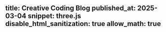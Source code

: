 title: Creative Coding Blog
published_at: 2025-03-04
snippet: three.js
disable_html_sanitization: true
allow_math: true
--

<div id="three_container"></div>

<script type="module">
   import * as THREE from "/scripts/threejs/three.js"
   import { OrbitControls } from "/scripts/threejs/OrbitControls.js"

   const noise = `//	Simplex 4D Noise 
   //	by Ian McEwan, Ashima Arts
   //
   vec4 permute(vec4 x){return mod(((x*34.0)+1.0)*x, 289.0);}
   float permute(float x){return floor(mod(((x*34.0)+1.0)*x, 289.0));}
   vec4 taylorInvSqrt(vec4 r){return 1.79284291400159 - 0.85373472095314 * r;}
   float taylorInvSqrt(float r){return 1.79284291400159 - 0.85373472095314 * r;}

   vec4 grad4(float j, vec4 ip){
   const vec4 ones = vec4(1.0, 1.0, 1.0, -1.0);
   vec4 p,s;

   p.xyz = floor( fract (vec3(j) * ip.xyz) * 7.0) * ip.z - 1.0;
   p.w = 1.5 - dot(abs(p.xyz), ones.xyz);
   s = vec4(lessThan(p, vec4(0.0)));
   p.xyz = p.xyz + (s.xyz*2.0 - 1.0) * s.www; 

   return p;
   }

   float snoise(vec4 v){
   const vec2  C = vec2( 0.138196601125010504,  // (5 - sqrt(5))/20  G4
                           0.309016994374947451); // (sqrt(5) - 1)/4   F4
   // First corner
   vec4 i  = floor(v + dot(v, C.yyyy) );
   vec4 x0 = v -   i + dot(i, C.xxxx);

   // Other corners

   // Rank sorting originally contributed by Bill Licea-Kane, AMD (formerly ATI)
   vec4 i0;

   vec3 isX = step( x0.yzw, x0.xxx );
   vec3 isYZ = step( x0.zww, x0.yyz );
   //  i0.x = dot( isX, vec3( 1.0 ) );
   i0.x = isX.x + isX.y + isX.z;
   i0.yzw = 1.0 - isX;

   //  i0.y += dot( isYZ.xy, vec2( 1.0 ) );
   i0.y += isYZ.x + isYZ.y;
   i0.zw += 1.0 - isYZ.xy;

   i0.z += isYZ.z;
   i0.w += 1.0 - isYZ.z;

   // i0 now contains the unique values 0,1,2,3 in each channel
   vec4 i3 = clamp( i0, 0.0, 1.0 );
   vec4 i2 = clamp( i0-1.0, 0.0, 1.0 );
   vec4 i1 = clamp( i0-2.0, 0.0, 1.0 );

   //  x0 = x0 - 0.0 + 0.0 * C 
   vec4 x1 = x0 - i1 + 1.0 * C.xxxx;
   vec4 x2 = x0 - i2 + 2.0 * C.xxxx;
   vec4 x3 = x0 - i3 + 3.0 * C.xxxx;
   vec4 x4 = x0 - 1.0 + 4.0 * C.xxxx;

   // Permutations
   i = mod(i, 289.0); 
   float j0 = permute( permute( permute( permute(i.w) + i.z) + i.y) + i.x);
   vec4 j1 = permute( permute( permute( permute (
               i.w + vec4(i1.w, i2.w, i3.w, 1.0 ))
            + i.z + vec4(i1.z, i2.z, i3.z, 1.0 ))
            + i.y + vec4(i1.y, i2.y, i3.y, 1.0 ))
            + i.x + vec4(i1.x, i2.x, i3.x, 1.0 ));
   // Gradients
   // ( 7*7*6 points uniformly over a cube, mapped onto a 4-octahedron.)
   // 7*7*6 = 294, which is close to the ring size 17*17 = 289.

   vec4 ip = vec4(1.0/294.0, 1.0/49.0, 1.0/7.0, 0.0) ;

   vec4 p0 = grad4(j0,   ip);
   vec4 p1 = grad4(j1.x, ip);
   vec4 p2 = grad4(j1.y, ip);
   vec4 p3 = grad4(j1.z, ip);
   vec4 p4 = grad4(j1.w, ip);

   // Normalise gradients
   vec4 norm = taylorInvSqrt(vec4(dot(p0,p0), dot(p1,p1), dot(p2, p2), dot(p3,p3)));
   p0 *= norm.x;
   p1 *= norm.y;
   p2 *= norm.z;
   p3 *= norm.w;
   p4 *= taylorInvSqrt(dot(p4,p4));

   // Mix contributions from the five corners
   vec3 m0 = max(0.6 - vec3(dot(x0,x0), dot(x1,x1), dot(x2,x2)), 0.0);
   vec2 m1 = max(0.6 - vec2(dot(x3,x3), dot(x4,x4)            ), 0.0);
   m0 = m0 * m0;
   m1 = m1 * m1;
   return 49.0 * ( dot(m0*m0, vec3( dot( p0, x0 ), dot( p1, x1 ), dot( p2, x2 )))
                  + dot(m1*m1, vec2( dot( p3, x3 ), dot( p4, x4 ) ) ) ) ;

   }`;

   class Particles extends THREE.Points {
      constructor(gu) {
         let particlePos = []; //vec4 (speed, shift radius, phase, reserved);
         let particleAlpha = []; //vec4 (phase, speed, reserved, reserved)
         let g = new THREE.BufferGeometry().setFromPoints(
            new Array(1000).fill().map((_) => {
            
            particlePos.push(Math.random() * 0.2 + 0.2, Math.random() + 1, Math.random(), 0);
            particleAlpha.push(Math.random(), Math.random() * 0.4 + 0.1, 0, 0);
            
            let r = 5;
            return new THREE.Vector3().setFromCylindricalCoords(
               Math.sqrt(r * r * Math.random()),
               Math.random() * Math.PI * 2,
               Math.random() * 10
            );
            })
         ).setAttribute("particlePos", new THREE.Float32BufferAttribute(particlePos, 4))
         .setAttribute("particleAlpha", new THREE.Float32BufferAttribute(particleAlpha, 4));
         
         let m = new THREE.PointsMaterial({
            size: 0.5,
            color: "turquoise",
            transparent: true,
            depthTest: false,
            onBeforeCompile: (shader) => {
            shader.uniforms.time = gu.time;
            shader.uniforms.heightLimMin = { value: 0 };
            shader.uniforms.heightLimMax = { value: 10 };
            shader.vertexShader = `
               uniform float time;
               uniform float heightLimMin;
               uniform float heightLimMax;
               attribute vec4 particlePos;
               attribute vec4 particleAlpha;
               varying float vParticleAlpha;
               mat2 rot(float a){float c = cos(a); float s = sin(a); return mat2(c, s, -s, c);}
               ${noise}
               ${shader.vertexShader}
            `.replace(
               `#include <begin_vertex>`,
               `#include <begin_vertex>
                  float t = time;
               
                  vParticleAlpha = sin(mod((particleAlpha.x + t * particleAlpha.y) * PI2, PI2)) * 0.5 + 0.5;
                              
                  float hGap = heightLimMax - heightLimMin;
                  float halfGap = hGap * 0.5;
                  
                  float verticalSpeed = particlePos.x;
                  float verticalShift = mod((position.y - heightLimMin) + verticalSpeed * t, hGap);
                  transformed.y = heightLimMin + verticalShift; // make it looped on Y-axis
                  float verticalFade = smoothstep(halfGap, halfGap - 1., abs(verticalShift - halfGap)); // for both top and bottom
                  vParticleAlpha *= verticalFade;
                  
                  // particle shift
                  float n = snoise(vec4(position, t * 0.05));
                  float radius = particlePos.y;
                  float phase = particlePos.z;
                  
                  float angle = (phase + n) * PI ;
                  vec2 shiftVec = rot(angle) * vec2(radius, 0.);
                  
                  transformed.xz += shiftVec; // make it shifting
                  
               `
            ).replace(
               `gl_PointSize = size;`,
               `gl_PointSize = size * vParticleAlpha;`
            );
            //console.log(shader.vertexShader);
            shader.fragmentShader = `
               varying float vParticleAlpha;
               ${shader.fragmentShader}
            `.replace(
               `#include <color_fragment>`,
               `#include <color_fragment>
               vec2 uv = gl_PointCoord.xy - 0.5;
               float d = sqrt(dot(uv, uv));
               if(d > 0.5) discard;
               float f = smoothstep(0.5, 0., d);
               f *= f * f * f * f;
               f = f * 0.95 + 0.05;
               diffuseColor.a = vParticleAlpha * f;
               `
            );
            //console.log(shader.fragmentShader);
            }
         });
         super(g, m);
      }
   }

   const div = document.getElementById (`three_container`)
   div.width = div.parentNode.scrollWidth
   div.height = div.width * 9 / 16

   let scene = new THREE.Scene()
   scene.background = new THREE.Color ("hotpink")
   let camera = new THREE.PerspectiveCamera (60, 16 / 9, 1, 1000)
   camera.position.set (0, 5, 10)
   let renderer = new THREE.WebGLRenderer ({ antialias: true })
   renderer.setSize (div.width, div.height)
   div.appendChild (renderer.domElement)

   let controls = new OrbitControls (camera, renderer.domElement)
   controls.enableDamping = true
   controls.target.set (0, 5, 0)

   let gu = {
      time: { value: 0 }
   }

   let grid = new THREE.GridHelper ()
   scene.add (grid)

   let particles = new Particles (gu)
   scene.add (particles)

   renderer.setAnimationLoop(t => {
      gu.time.value = t / 1000
      controls.update ()
      renderer.render (scene, camera)
   });
</script>
